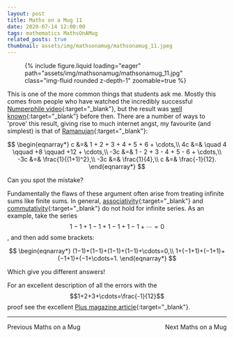 ```yaml
---
layout: post
title: Maths on a Mug 11
date: 2020-07-14 12:00:00
tags: mathematics MathsOnAMug
related_posts: true
thumbnail: assets/img/mathsonamug/mathsonamug_11.jpeg
---
```


<div class="row mt-3">
    <div class="col-sm mt-3 mt-md-0">
        <figure>
            {% include figure.liquid loading="eager" path="assets/img/mathsonamug/mathsonamug_11.jpg" class="img-fluid rounded z-depth-1" zoomable=true %}
        </figure>
    </div>
</div>

This is one of the more common things that students ask me. Mostly this comes from people who have watched the incredibly successful [Numperphile video](https://www.youtube.com/watch?v=w-I6XTVZXww){:target="\_blank"}, but the result was [well known](https://en.wikipedia.org/wiki/1_%2B_2_%2B_3_%2B_4_%2B_%E2%8B%AF){:target="\_blank"} before then. There are a number of ways to 'prove' this result, giving rise to much internet angst, my favourite (and simplest) is that of [Ramanujan](https://en.wikipedia.org/wiki/Srinivasa_Ramanujan){:target="\_blank"}:

$$
\begin{eqnarray*}
c &=& 1 + 2 + 3 + 4 + 5 + 6 + \cdots,\\
4c &=& \quad 4 \qquad +8 \qquad +12 + \cdots,\\
-3c &=& 1 - 2 + 3 - 4 + 5 - 6 + \cdots,\\
-3c &=& \frac{1}{(1+1)^2},\\
-3c &=& \frac{1}{4},\\
c &=& \frac{-1}{12}.
\end{eqnarray*}
$$

Can you spot the mistake?

Fundamentally the flaws of these argument often arise from treating infinite sums like finite sums. In general, [associativity](https://en.wikipedia.org/wiki/Associative_property){:target="\_blank"} and [commutativity](https://en.wikipedia.org/wiki/Commutative_property){:target="\_blank"} do not hold for infinite series. As an example, take the series $$1−1+1−1+1−1+1−1+\cdots=0$$, and then add some brackets:

$$
\begin{eqnarray*}
(1−1)+(1−1)+(1−1)+(1−1)+\cdots=0,\\
1+(−1+1)+(−1+1)+(−1+1)+(−1+\cdots=1.
\end{eqnarray*}
$$

Which give you different answers!

For an excellent description of all the errors with the $$1+2+3+\cdots=\frac{-1}{12}$$ proof see the excellent [Plus magazine article](https://plus.maths.org/content/infinity-or-just-112){:target="\_blank"}.

<hr>

<div style="display: flex; justify-content: space-between; align-items: center;">
    <a href="https://seanelvidge.github.io/articles/2020/Maths_on_a_Mug_10/" style="text-decoration: none;">Previous Maths on a Mug</a>
    <a href="https://seanelvidge.github.io/articles/2020/Maths_on_a_Mug_12/" style="text-decoration: none;">Next Maths on a Mug</a>
</div>
